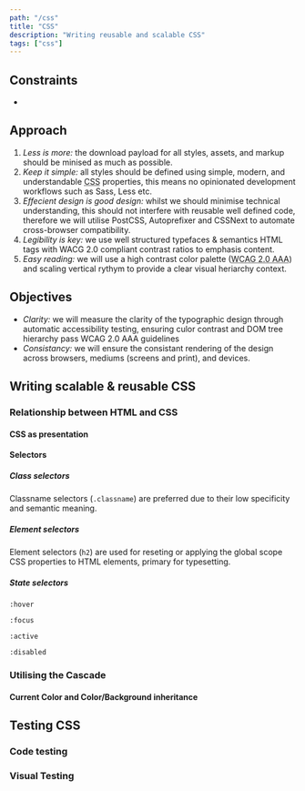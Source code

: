 ```yaml
---
path: "/css"
title: "CSS"
description: "Writing reusable and scalable CSS"
tags: ["css"]
---
```


## Constraints

* 

## Approach

1.  _Less is more:_ the download payload for all styles, assets, and markup should be minised as much as possible.
2.  _Keep it simple:_ all styles should be defined using simple, modern, and understandable <abbr title="Cascading Style Sheets">CSS</abbr> properties, this means no opinionated development workflows such as Sass, Less etc.
3.  _Effecient design is good design:_ whilst we should minimise technical understanding, this should not interfere with reusable well defined code, therefore we will utilise PostCSS, Autoprefixer and CSSNext to automate cross-browser compatibility.
4.  _Legibility is key:_ we use well structured typefaces & semantics HTML tags with WACG 2.0 compliant contrast ratios to emphasis content.
5.  _Easy reading:_ we will use a high contrast color palette (<abbr title="Web Content Accessibility Guidelines 2.0 AAA">WCAG 2.0 AAA</abbr>) and scaling vertical rythym to provide a clear visual heriarchy context.

## Objectives

* *Clarity:* we will measure the clarity of the typographic design through automatic accessibility testing, ensuring culor contrast and DOM tree hierarchy pass WCAG 2.0 AAA guidelines
* *Consistancy:* we will ensure the consistant rendering of the design across browsers, mediums (screens and print), and devices.

## Writing scalable & reusable CSS

### Relationship between HTML and CSS 

#### CSS as presentation



#### Selectors

##### Class selectors

Classname selectors (`.classname`) are preferred due to their low specificity and semantic meaning.

##### Element selectors

Element selectors (`h2`) are used for reseting or applying the global scope CSS properties to HTML elements, primary for typesetting.

##### State selectors

`:hover`

`:focus`  

`:active`

`:disabled`

### Utilising the Cascade

#### Current Color and Color/Background inheritance

## Testing CSS

### Code testing

### Visual Testing